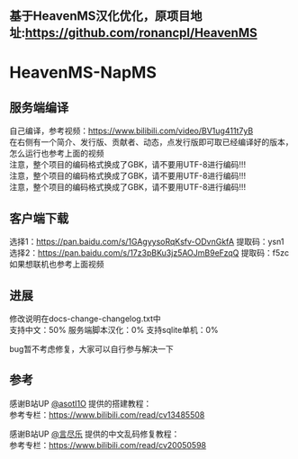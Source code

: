 ## 基于HeavenMS汉化优化，原项目地址:https://github.com/ronancpl/HeavenMS  

# HeavenMS-NapMS
## 服务端编译
自己编译，参考视频：https://www.bilibili.com/video/BV1ug411t7yB  
在右侧有一个简介、发行版、贡献者、动态，点发行版即可取已经编译好的版本，怎么运行也参考上面的视频  
注意，整个项目的编码格式换成了GBK，请不要用UTF-8进行编码!!!  
注意，整个项目的编码格式换成了GBK，请不要用UTF-8进行编码!!!  
注意，整个项目的编码格式换成了GBK，请不要用UTF-8进行编码!!!  

## 客户端下载
选择1：https://pan.baidu.com/s/1GAgyysoRqKsfv-ODvnGkfA  提取码：ysn1  
选择2：https://pan.baidu.com/s/17z3pBKu3jz5AOJmB9eFzqQ  提取码：f5zc  
如果想联机也参考上面视频

## 进展
修改说明在docs-change-changelog.txt中  
支持中文：50%
服务端脚本汉化：0%
支持sqlite单机：0%

bug暂不考虑修复，大家可以自行参与解决一下

## 参考
感谢B站UP [@asotI1O](https://space.bilibili.com/19606926) 提供的搭建教程：  
参考专栏：https://www.bilibili.com/read/cv13485508  

感谢B站UP [@言尽乐](https://space.bilibili.com/98904118) 提供的中文乱码修复教程：  
参考专栏：https://www.bilibili.com/read/cv20050598